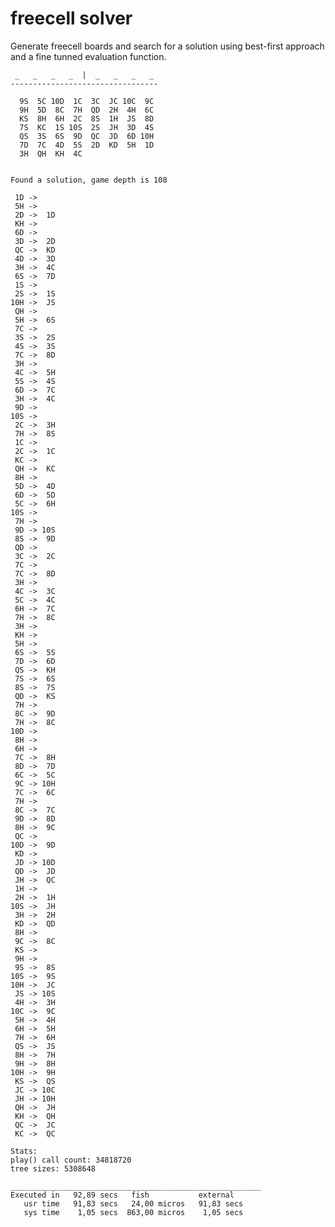 # freecell solver

Generate freecell boards and search for a solution using best-first
approach and a fine tunned evaluation function.

	 _   _   _   _  |  _   _   _   _
	---------------------------------

	  9S  5C 10D  1C  3C  JC 10C  9C
	  9H  5D  8C  7H  QD  2H  4H  6C
	  KS  8H  6H  2C  8S  1H  JS  8D
	  7S  KC  1S 10S  2S  JH  3D  4S
	  QS  3S  6S  9D  QC  JD  6D 10H
	  7D  7C  4D  5S  2D  KD  5H  1D
	  3H  QH  KH  4C


	Found a solution, game depth is 108

	 1D ->
	 5H ->
	 2D ->  1D
	 KH ->
	 6D ->
	 3D ->  2D
	 QC ->  KD
	 4D ->  3D
	 3H ->  4C
	 6S ->  7D
	 1S ->
	 2S ->  1S
	10H ->  JS
	 QH ->
	 5H ->  6S
	 7C ->
	 3S ->  2S
	 4S ->  3S
	 7C ->  8D
	 3H ->
	 4C ->  5H
	 5S ->  4S
	 6D ->  7C
	 3H ->  4C
	 9D ->
	10S ->
	 2C ->  3H
	 7H ->  8S
	 1C ->
	 2C ->  1C
	 KC ->
	 QH ->  KC
	 8H ->
	 5D ->  4D
	 6D ->  5D
	 5C ->  6H
	10S ->
	 7H ->
	 9D -> 10S
	 8S ->  9D
	 QD ->
	 3C ->  2C
	 7C ->
	 7C ->  8D
	 3H ->
	 4C ->  3C
	 5C ->  4C
	 6H ->  7C
	 7H ->  8C
	 3H ->
	 KH ->
	 5H ->
	 6S ->  5S
	 7D ->  6D
	 QS ->  KH
	 7S ->  6S
	 8S ->  7S
	 QD ->  KS
	 7H ->
	 8C ->  9D
	 7H ->  8C
	10D ->
	 8H ->
	 6H ->
	 7C ->  8H
	 8D ->  7D
	 6C ->  5C
	 9C -> 10H
	 7C ->  6C
	 7H ->
	 8C ->  7C
	 9D ->  8D
	 8H ->  9C
	 QC ->
	10D ->  9D
	 KD ->
	 JD -> 10D
	 QD ->  JD
	 JH ->  QC
	 1H ->
	 2H ->  1H
	10S ->  JH
	 3H ->  2H
	 KD ->  QD
	 8H ->
	 9C ->  8C
	 KS ->
	 9H ->
	 9S ->  8S
	10S ->  9S
	10H ->  JC
	 JS -> 10S
	 4H ->  3H
	10C ->  9C
	 5H ->  4H
	 6H ->  5H
	 7H ->  6H
	 QS ->  JS
	 8H ->  7H
	 9H ->  8H
	10H ->  9H
	 KS ->  QS
	 JC -> 10C
	 JH -> 10H
	 QH ->  JH
	 KH ->  QH
	 QC ->  JC
	 KC ->  QC

	Stats:
	play() call count: 34818720
	tree sizes: 5308648

	________________________________________________________
	Executed in   92,89 secs   fish           external
	   usr time   91,83 secs   24,00 micros   91,83 secs
	   sys time    1,05 secs  863,00 micros    1,05 secs


